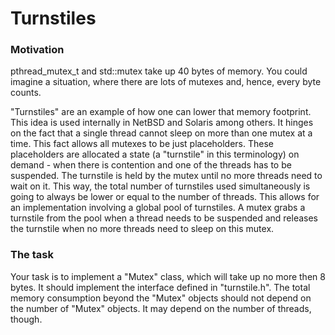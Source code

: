 # Turnstiles

### Motivation
pthread_mutex_t and std::mutex take up 40 bytes of memory. You could imagine a situation, where there are lots of mutexes and, hence, every byte counts.


"Turnstiles" are an example of how one can lower that memory footprint. This idea is used internally in NetBSD and Solaris among others. It hinges on the fact that a single thread cannot sleep on more than one mutex at a time. This fact allows all mutexes to be just placeholders. These placeholders are allocated a state (a "turnstile" in this terminology) on demand - when there is contention and one of the threads has to be suspended. The turnstile is held by the mutex until no more threads need to wait on it. This way, the total number of turnstiles used simultaneously is going to always be lower or equal to the number of threads. This allows for an implementation involving a global pool of turnstiles. A mutex grabs a turnstile from the pool when a thread needs to be suspended and releases the turnstile when no more threads need to sleep on this mutex.

### The task
Your task is to implement a "Mutex" class, which will take up no more then 8 bytes. It should implement the interface defined in "turnstile.h". The total memory consumption beyond the "Mutex" objects should not depend on the number of "Mutex" objects. It may depend on the number of threads, though.
